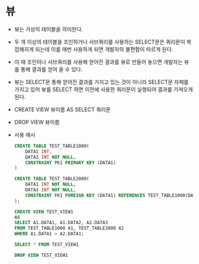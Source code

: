 # 뷰

- 뷰는 가상의 테이블을 의미한다.
- 두 개 이상의 테이블을 조인하거나 서브쿼리를 사용하는 SELECT문은 쿼리문이 복잡해지게 되는데 이를 매번 사용하게 되면 개발자의 불편함이 따르게 된다.
- 이 때 조인이나 서브쿼리를 사용해 얻어진 결과를 뷰로 만들어 놓으면 개발자는 뷰를 통해 결과를 얻어 올 수 있다.
- 뷰는 SELECT문 통해 얻어진 결과를 가지고 있는 것이 아니라 SELECT문 자체를 가지고 있어 뷰를 SELECT 하면 이전에 사용한 쿼리문이 실행되어 결과를 가져오게 된다.
- CREATE VIEW 뷰이름 AS SELECT 쿼리문
- DROP VIEW 뷰이름
- 사용 예시
    
    ```sql
    CREATE TABLE TEST_TABLE1000(
    	DATA1 INT,
    	DATA2 INT NOT NULL,
    	CONSTRAINT PK1 PRIMARY KEY (DATA1)
    )
    
    CREATE TABLE TEST_TABLE2000(
    	DATA1 INT NOT NULL,
    	DATA3 INT NOT NULL,
    	CONSTRAINT FK1 FOREIGN KEY (DATA1) REFERENCES TEST_TABLE1000(DATA1)
    );
    
    CREATE VIEW TEST_VIEW1
    AS
    SELECT A1.DATA1, A1.DATA2, A2.DATA3
    FROM TEST_TABLE1000 A1, TEST_TABLE2000 A2
    WHERE A1.DATA1 = A2.DATA1;
    
    SELECT * FROM TEST_VIEW1
    
    DROP VIEW TEST_VIEW1
    ```